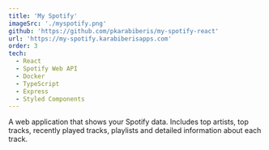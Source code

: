 ```yaml
---
title: 'My Spotify'
imageSrc: './myspotify.png'
github: 'https://github.com/pkarabiberis/my-spotify-react'
url: 'https://my-spotify.karabiberisapps.com'
order: 3
tech:
  - React
  - Spotify Web API
  - Docker
  - TypeScript
  - Express
  - Styled Components
---
```


A web application that shows your Spotify data. Includes top artists, top tracks, recently played tracks, playlists and detailed information about each track.
